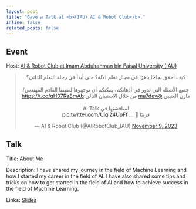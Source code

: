 ```yaml
---
layout: post
title: "Gave a Talk at <b>(IAU) AI & Robot Club</b>."
inline: false
related_posts: false
---
```


## Event
Host: [AI & Robot Club at Imam Abdulrahman bin Faisal University (IAU)](https://x.com/AIRobotClub_IAU)
<blockquote class="twitter-tweet" data-dnt="true" align="center"><p lang="ar" dir="rtl">كيف أحقق نجاحًا باهرًا في مجال تعلم الآلة؟ متى أبدأ في رحلة التعلم الذاتي؟ <br><br>جميع الأسئلة التي تدور في أذهانكم، يمكنكم أن توجهوها لضيفنا القادم المهندس/ مازن العتيبي <a href="https://twitter.com/ma7dev?ref_src=twsrc%5Etfw">@ma7dev</a> من خلال الاستبيان التالي:<a href="https://t.co/qH07RaSmAb">https://t.co/qH07RaSmAb</a><br><br>لمناقشتها في AI Talk <br>قريبًا 🤯 … <a href="https://t.co/Uiqi24UpFf">pic.twitter.com/Uiqi24UpFf</a></p>&mdash; AI &amp; Robot Club (@AIRobotClub_IAU) <a href="https://twitter.com/AIRobotClub_IAU/status/1722621304254480811?ref_src=twsrc%5Etfw">November 9, 2023</a></blockquote>
<script async src="https://platform.twitter.com/widgets.js" charset="utf-8"></script>

## Talk
Title: About Me

Description:
I have shared my journey in the field of Machine Learning and how I started my career in the field of AI. I have also shared some tips and tricks on how to get started in the field of AI and how to achieve success in the field of Machine Learning.

Links: [Slides](https://docs.google.com/presentation/d/1VfT6VbVqd7CxUtUoLvgKrFSwBtowkwvm/edit?usp=drive_link&ouid=106478073190906163302&rtpof=true&sd=true)
